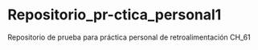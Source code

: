 # Repositorio_pr-ctica_personal1
Repositorio de prueba para práctica personal de retroalimentación CH_61
